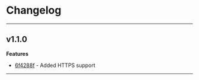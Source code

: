 # Changelog
---

## v1.1.0

**Features**
- [6f4288f](https://github.com/the0neWhoKnocks/scrapi/commit/6f4288f) - Added HTTPS support

---
